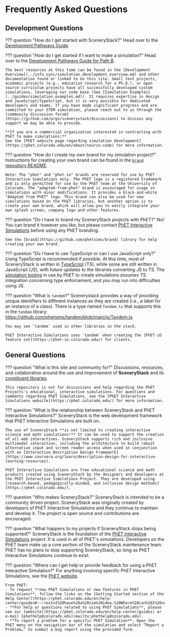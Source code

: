 # Frequently Asked Questions

## Development Questions

??? question "How do I get started with SceneryStack?"
    Head over to the [Development Pathways Guide](pathways.md).

??? question "How do I get started if I want to make a simulation?"
    Head over to the [Development Pathways Guide for Path B](pathways.md#path-b-using-scenerystack-framework-to-make-highly-interactive-experiences).

    The best resources at this time can be found in the [Development Overview](../info_sync/simulation_development_overview.md) and other documentation found or linked to on this site. Small test projects, academic projects (e.g., education research for a Ph.D.), or open source curriculum projects have all successfully developed custom simulations, leveraging our code base (See [Simulation Examples](../guides/simulation_examples.md)). It requires expertise in design and JavaScript/TypeScript, but it is very possible for dedicated developers and teams. If you have made significant progress and are committed to your STEM simulation, please reach out to us through the [community discussion forum](https://github.com/orgs/scenerystack/discussions) to discuss any support we may be able to provide.

    **If you are a commercial organization interested in contracting with PhET to make simulations:**
    See the [PhET website page regarding simulation development](https://phet.colorado.edu/en/about/source-code) for more information.


??? question "How do I create my own brand for my simulation project?"
    Instructions for creating your own brand can be found in the [`brand` repository README](https://github.com/phetsims/brand?tab=readme-ov-file#readme).

    Note: The "phet" and "phet-io" brands are reserved for use by PhET Interactive Simulations only. The PhET logo is a registered trademark and is only permitted for use by the PhET team at the University of Colorado. The "adapted-from-phet" brand is encouraged for usage in simulations with minor modifications. It provides a black-and-white "Adapted from PhET" logo. This brand can also be used for new simulations based on the PhET libraries, but another option is to create your own brand, which will allow you to easily integrate your own splash screen, company logo and other features.

??? question "Do I have to brand my SceneryStack projects with PhET?"
    No! You can brand it however you like, but please contact [PhET Interactive Simulations](https://phet.colorado.edu/) before using any PhET branding.

    See the [brand](https://github.com/phetsims/brand) library for help creating your own brand.

??? question "Do I have to use TypeScript or can I use JavaScript only?"
    Using TypeScript is recommended if possible. At this time, most of SceneryStack is written in [TypeScript](https://www.freecodecamp.org/news/learn-typescript-beginners-guide/#:~:text=cheat%20sheet%20PDF-,What%20is%20TypeScript%3F,-TypeScript%20is%20a) (TS), while some are still written in JavaScript (JS), with future updates to the libraries converting JS to TS. The [simulation tooling](../info_sync/simulation_development_overview.md#building-the-simulation-with-chipper) in use by PhET to create simulations *assumes* TS integration concerning type enforcement, and you may run into difficulties using JS.

??? question "What is `tandem`?"
    Scenerystack provides a way of providing unique identifiers to different instances as they are created (i.e., a label for an instance of a class). There is a type named `Tandem.ts` that supports this in the `tandem` library: <https://github.com/phetsims/tandem/blob/main/js/Tandem.ts>

    You may see `tandem` used in other libraries in the stack.

    PhET Interactive Simulations uses `tandem` when creating the [PhET-iO feature set](https://phet-io.colorado.edu/) for clients.

## General Questions

??? question "What is this site and community for?"
    Discussions, resources, and collaboration around the use and improvement of **SceneryStack** and its [constituent libraries](./scenerystack_list.md).

    This repository is not for discussions and help regarding the PhET Projects's educational, interactive simulations. For questions and comments regarding PhET Simulations, see the [PhET Interactive Simulations website](https://phet.colorado.edu/) for more information.

??? question "What is the relationship between SceneryStack and PhET Interactive Simulations?"
    SceneryStack is the web development framework that PhET Interactive Simulations are built on.

    The use of SceneryStack **is not limited to creating interactive science and math simulations!** It can be used to support the creation of all web interactives. SceneryStack supports rich and inclusive multimodal interaction, including the architecture to build robust alternative input and screen reader access when used in conjunction with an [Interactive Description Design Framework](https://www.coursera.org/learn/description-design-for-interactive-learning-resources).

    PhET Interactive Simulations are free educational science and math products created using SceneryStack by the designers and developers at the PhET Interactive Simulations Project. They are developed using [research-based, pedagogically-minded, and inclusive design methods](https://phet.colorado.edu/).

??? question "Who makes SceneryStack?"
    SceneryStack is intended to be a community driven project. SceneryStack was originally created by developers of PhET Interactive Simulations and they continue to maintain and develop it. The project is open source and contributions are encouraged.

??? question "What happens to my projects if SceneryStack stops being supported?"
    SceneryStack is the foundation of the [PhET Interactive Simulations](https://phet.colorado.edu/) project. It is used in all of PhET's simulations. Developers on the PhET team make up a core portion of the SceneryStack maintenance team. PhET has no plans to stop supporting SceneryStack, so long as PhET Interactive Simulations continue to exist.

??? question "Where can I get help or provide feedback for using a PhET Interactive Simulation?"
    For anything involving specific PhET Interactive Simulations, see the [PhET website](https://phet.colorado.edu).

    From PhET:
    - To request **new PhET Simulations or new features in PhET Simulations**, follow the links on the [Getting Started section of the Help Center](https://phet.colorado.edu/en/help-center/guides#:~:text=I%20have%20a%20sim%20idea.%20Where%20can%20I%20send%20it%3F).
    - **For help or questions related to using PhET Simulations**, please see our [website](https://phet.colorado.edu/en/help-center/guides) or e-mail [phethelp@colorado.edu](mailto:phethelp@colorado.edu).
    - **To report a problem for a specific PhET Simulation**. Open the PhET menu on the navigation bar of the simulation and select “Report a Problem…” to submit a bug report using the provided form.
